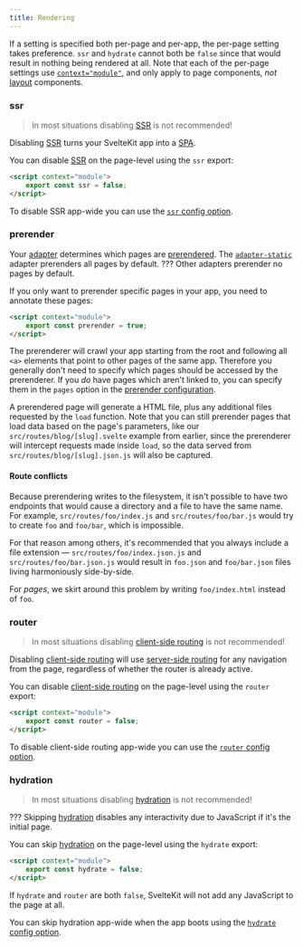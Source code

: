 ```yaml
---
title: Rendering
---
```


If a setting is specified both per-page and per-app, the per-page setting takes preference. `ssr` and `hydrate` cannot both be `false` since that would result in nothing being rendered at all. Note that each of the per-page settings use [`context="module"`](https://svelte.dev/docs#script_context_module), and only apply to page components, _not_ [layout](#layouts) components.

### ssr

> In most situations disabling [SSR](#appendix-ssr) is not recommended!

Disabling [SSR](#appendix-ssr) turns your SvelteKit app into a [SPA](#appendix-csr-and-spa).

You can disable [SSR](#appendix-ssr) on the page-level using the `ssr` export:

```html
<script context="module">
	export const ssr = false;
</script>
```

To disable SSR app-wide you can use the [`ssr` config option](#configuration-ssr).

### prerender

Your [adapter](#adapters) determines which pages are [prerendered](#appendix-prerendering). The [`adapter-static`](https://github.com/sveltejs/kit/tree/master/packages/adapter-static) adapter prerenders all pages by default.
??? Other adapters prerender no pages by default.

If you only want to prerender specific pages in your app, you need to annotate these pages:

```html
<script context="module">
	export const prerender = true;
</script>
```

The prerenderer will crawl your app starting from the root and following all `<a>` elements that point to other pages of the same app. Therefore you generally don't need to specify which pages should be accessed by the prerenderer. If you _do_ have pages which aren't linked to, you can specify them in the `pages` option in the [prerender configuration](#configuration-prerender).

A prerendered page will generate a HTML file, plus any additional files requested by the `load` function. Note that you can still prerender pages that load data based on the page's parameters, like our `src/routes/blog/[slug].svelte` example from earlier, since the prerenderer will intercept requests made inside `load`, so the data served from `src/routes/blog/[slug].json.js` will also be captured.

#### Route conflicts

Because prerendering writes to the filesystem, it isn't possible to have two endpoints that would cause a directory and a file to have the same name. For example, `src/routes/foo/index.js` and `src/routes/foo/bar.js` would try to create `foo` and `foo/bar`, which is impossible.

For that reason among others, it's recommended that you always include a file extension — `src/routes/foo/index.json.js` and `src/routes/foo/bar.json.js` would result in `foo.json` and `foo/bar.json` files living harmoniously side-by-side.

For _pages_, we skirt around this problem by writing `foo/index.html` instead of `foo`.

### router

> In most situations disabling [client-side routing](#appendix-routing) is not recommended!

Disabling [client-side routing](#appendix-routing) will use [server-side routing](#appendix-routing) for any navigation from the page, regardless of whether the router is already active.

You can disable [client-side routing](#appendix-routing) on the page-level using the `router` export:

```html
<script context="module">
	export const router = false;
</script>
```

To disable client-side routing app-wide you can use the [`router` config option](#configuration-router).

### hydration

> In most situations disabling [hydration](#appendix-hydration) is not recommended!

??? Skipping [hydration](#appendix-hydration) disables any interactivity due to JavaScript if it's the initial page.

You can skip [hydration](#appendix-hydration) on the page-level using the `hydrate` export:

```html
<script context="module">
	export const hydrate = false;
</script>
```

If `hydrate` and `router` are both `false`, SvelteKit will not add any JavaScript to the page at all.

You can skip hydration app-wide when the app boots using the [`hydrate` config option](#configuration-hydrate).
